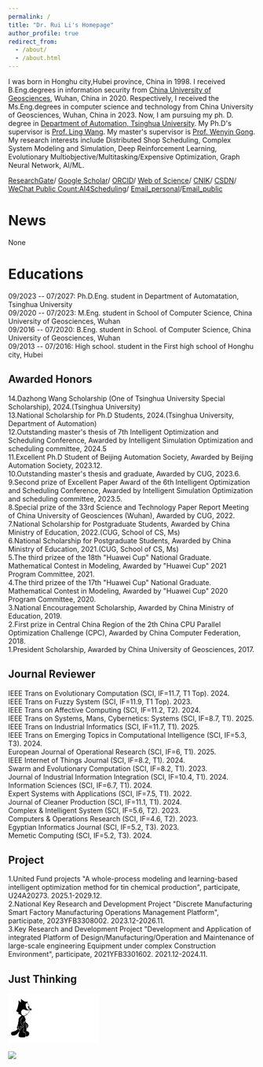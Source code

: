 ```yaml
---
permalink: /
title: "Dr. Rui Li's Homepage"
author_profile: true
redirect_from: 
  - /about/
  - /about.html
---
```


I was born in Honghu city,Hubei province, China in 1998. I received B.Eng.degrees in information security from [China University of Geosciences](https://cs.cug.edu.cn/), Wuhan, China in 2020. Respectively, I received the Ms.Eng.degrees in computer science and technology from China University of Geosciences, Wuhan, China in 2023. Now, I am pursuing my ph. D. degree in [Department of Automation, Tsinghua University](https://www.au.tsinghua.edu.cn/). My Ph.D's supervisor is [Prof. Ling Wang](https://www.au.tsinghua.edu.cn/info/1107/1558.htm). My master's supervisor is [Prof. Wenyin Gong](http://grzy.cug.edu.cn/gongwenyin). <br>My research interests include Distributed Shop Scheduling, Complex System Modeling and Simulation, Deep Reinforcement Learning, Evolutionary Multiobjective/Multitasking/Expensive Optimization, Graph Neural Network, AI/ML.

[ResearchGate](https://www.researchgate.net/profile/Rui_Li339)/
[Google Scholar](https://scholar.google.com/citations?hl=en&user=PMICp7kAAAAJ)/
[ORCID](https://orcid.org/0000-0001-5335-9453)/
[Web of Science](https://webofscience.clarivate.cn/wos/author/record/32754071)/
[CNIK](https://au.cnki.net/author/personalInfo/000055874812)/
[CSDN](https://blog.csdn.net/qq_36820823?type=blog)/
[WeChat Public Count:AI4Scheduling](../images/erweicode.jpg)/
[Email_personal](mailto:liruicug@163.com)/[Email_public](mailto:li-r23@mails.tsinghua.edu.cn)

News
======
None


Educations
======
09/2023 -- 07/2027: Ph.D.Eng. student in Department of Automatation, Tsinghua University  
09/2020 -- 07/2023: M.Eng. student in School of Computer Science, China University of Geosciences, Wuhan  
09/2016 -- 07/2020: B.Eng. student in School. of Computer Science, China University of Geosciences, Wuhan  
09/2013 -- 07/2016: High school. student in the First high school of Honghu city, Hubei

Awarded Honors
------
14.Dazhong Wang Scholarship (One of Tsinghua University Special Scholarship), 2024.(Tsinghua University)  
13.National Scholarship for Ph.D Students, 2024.(Tsinghua University, Department of Automation)  
12.Outstanding master's thesis of 7th Intelligent Optimization and Scheduling Conference, Awarded by Intelligent Simulation Optimization and scheduling committee, 2024.5  
11.Excellent Ph.D Student of Beijing Automation Society, Awarded by Beijing Automation Society, 2023.12.  
10.Outstanding master's thesis and graduate, Awarded by CUG, 2023.6.  
9.Second prize of Excellent Paper Award of the 6th Intelligent Optimization and Scheduling Conference, Awarded by Intelligent Simulation Optimization and scheduling committee, 2023.5.  
8.Special prize of the 33rd Science and Technology Paper Report Meeting of China University of Geosciences (Wuhan), Awarded by CUG, 2022.  
7.National Scholarship for Postgraduate Students, Awarded by China Ministry of Education, 2022.(CUG, School of CS, Ms)  
6.National Scholarship for Postgraduate Students, Awarded by China Ministry of Education, 2021.(CUG, School of CS, Ms)  
5.The third prizee of the 18th "Huawei Cup" National Graduate. Mathematical Contest in Modeling, Awarded by "Huawei Cup" 2021 Program Committee, 2021.  
4.The third prizee of the 17th "Huawei Cup" National Graduate. Mathematical Contest in Modeling, Awarded by "Huawei Cup" 2020 Program Committee, 2020.  
3.National Encouragement Scholarship, Awarded by China Ministry of Education, 2019.  
2.First prize in Central China Region of the 2th China CPU Parallel Optimization Challenge (CPC), Awarded by China Computer Federation, 2018.  
1.President Scholarship, Awarded by China University of Geosciences, 2017.  

Journal Reviewer
------
IEEE Trans on Evolutionary Computation (SCI, IF=11.7, T1 Top). 2024.  
IEEE Trans on Fuzzy System (SCI, IF=11.9, T1 Top). 2023.  
IEEE Trans on Affective Computing (SCI, IF=11.2, T2). 2024.  
IEEE Trans on Systems, Mans, Cybernetics: Systems (SCI, IF=8.7, T1). 2025.  
IEEE Trans on Industrial Informatics (SCI, IF=11.7, T1). 2025.  
IEEE Trans on Emerging Topics in Computational Intelligence (SCI, IF=5.3, T3). 2024.  
European Journal of Operational Research (SCI, IF=6, T1). 2025.  
IEEE Internet of Things Journal (SCI, IF=8.2, T1). 2024.  
Swarm and Evolutionary Computation (SCI, IF=8.2, T1). 2023.  
Journal of Industrial Information Integration (SCI, IF=10.4, T1). 2024.  
Information Sciences (SCI, IF=6.7, T1). 2024.  
Expert Systems with Applications (SCI, IF=7.5, T1). 2022.  
Journal of Cleaner Production (SCI, IF=11.1, T1). 2024.  
Complex & Intelligent System (SCI, IF=5.6, T2). 2023.  
Computers & Operations Research (SCI, IF=4.6, T2). 2023.	 
Egyptian Informatics Journal (SCI, IF=5.2, T3). 2023.  
Memetic Computing (SCI, IF=5.2, T3). 2024.  


Project
------
1.United Fund projects "A whole-process modeling and learning-based intelligent optimization method for tin chemical production", participate, U24A20273. 2025.1-2029.12.  
2.National Key Research and Development Project "Discrete Manufacturing Smart Factory Manufacturing Operations Management Platform", participate, 2023YFB3308002. 2023.12-2026.11.  
3.Key Research and Development Project</font> "Development and Application of integrated Platform of Design/Manufacturing/Operation and Maintenance of large-scale engineering Equipment under complex Construction Environment", participate, 2021YFB3301602. 2021.12-2024.11.

Just Thinking
------
<p><img border="0" src="./images/cat.gif" width="185" height="100"/></p>
<a href="https://clustrmaps.com/site/1buwx" title="Visit tracker"><img src="//www.clustrmaps.com/map_v2.png?d=rDCTl_PjYFZjb0Ik7z8xYkIx1Ty7mDuO_w4SEyhWWGo&cl=ffffff"></a>
